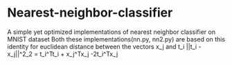 # Nearest-neighbor-classifier
A simple yet optimized implementations of nearest neighbor classifier on MNIST dataset
Both these implementations(nn.py, nn2.py) are based on this identity for euclidean distance between the vectors x_j and t_i
||t_i - x_j||^2_2 = t_i^Tt_i + x_j^Tx_j -2t_i^Tx_j
